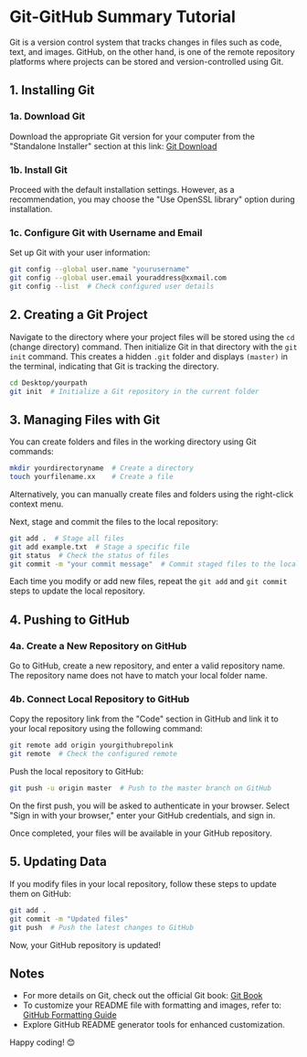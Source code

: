 # Git-GitHub Summary Tutorial

Git is a version control system that tracks changes in files such as code, text, and images. GitHub, on the other hand, is one of the remote repository platforms where projects can be stored and version-controlled using Git.

## 1. Installing Git

### 1a. Download Git
Download the appropriate Git version for your computer from the "Standalone Installer" section at this link: [Git Download](https://git-scm.com/downloads)

### 1b. Install Git
Proceed with the default installation settings. However, as a recommendation, you may choose the "Use OpenSSL library" option during installation.

### 1c. Configure Git with Username and Email
Set up Git with your user information:

```sh
git config --global user.name "yourusername"
git config --global user.email youraddress@xxmail.com
git config --list  # Check configured user details
```

## 2. Creating a Git Project
Navigate to the directory where your project files will be stored using the `cd` (change directory) command. Then initialize Git in that directory with the `git init` command. This creates a hidden `.git` folder and displays `(master)` in the terminal, indicating that Git is tracking the directory.

```sh
cd Desktop/yourpath
git init  # Initialize a Git repository in the current folder
```

## 3. Managing Files with Git

You can create folders and files in the working directory using Git commands:

```sh
mkdir yourdirectoryname  # Create a directory
touch yourfilename.xx    # Create a file
```
Alternatively, you can manually create files and folders using the right-click context menu.

Next, stage and commit the files to the local repository:

```sh
git add .  # Stage all files
git add example.txt  # Stage a specific file
git status  # Check the status of files
git commit -m "your commit message"  # Commit staged files to the local repository
```

Each time you modify or add new files, repeat the `git add` and `git commit` steps to update the local repository.

## 4. Pushing to GitHub

### 4a. Create a New Repository on GitHub
Go to GitHub, create a new repository, and enter a valid repository name. The repository name does not have to match your local folder name.

### 4b. Connect Local Repository to GitHub
Copy the repository link from the "Code" section in GitHub and link it to your local repository using the following command:

```sh
git remote add origin yourgithubrepolink
git remote  # Check the configured remote
```

Push the local repository to GitHub:

```sh
git push -u origin master  # Push to the master branch on GitHub
```

On the first push, you will be asked to authenticate in your browser. Select "Sign in with your browser," enter your GitHub credentials, and sign in.

Once completed, your files will be available in your GitHub repository.

## 5. Updating Data

If you modify files in your local repository, follow these steps to update them on GitHub:

```sh
git add .
git commit -m "Updated files"
git push  # Push the latest changes to GitHub
```

Now, your GitHub repository is updated!

## Notes

- For more details on Git, check out the official Git book: [Git Book](https://git-scm.com/book/en/v2)
- To customize your README file with formatting and images, refer to: [GitHub Formatting Guide](https://docs.github.com/en/get-started/writing-on-github/getting-started-with-writing-and-formatting-on-github/basic-writing-and-formatting-syntax)
- Explore GitHub README generator tools for enhanced customization.

Happy coding! 😊


